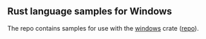 ## Rust language samples for Windows

The repo contains samples for use with the [windows](https://crates.io/crates/windows) crate ([repo](https://github.com/microsoft/windows-rs)).